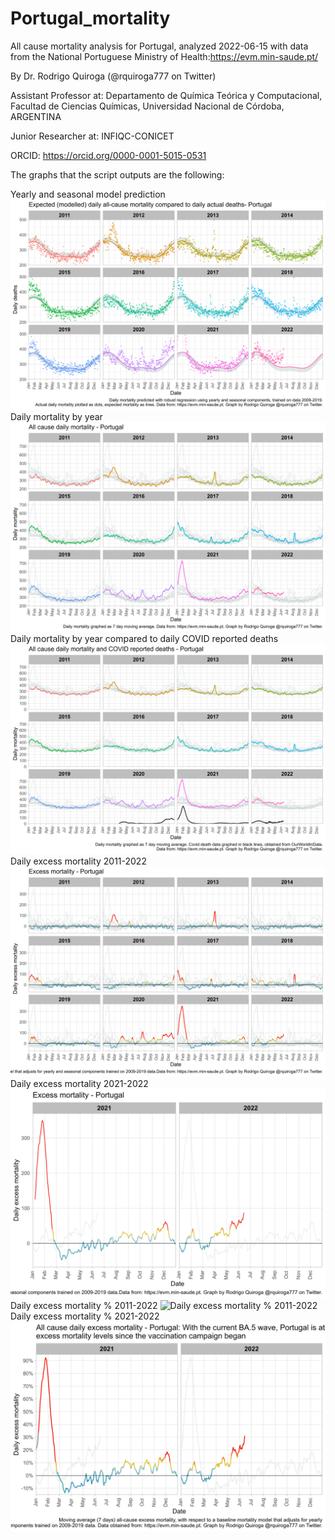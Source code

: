 # Portugal_mortality
All cause mortality analysis for Portugal, analyzed 2022-06-15 with data from the National Portuguese Ministry of Health:https://evm.min-saude.pt/ 

By Dr. Rodrigo Quiroga (@rquiroga777 on Twitter)

Assistant Professor at: Departamento de Química Teórica y Computacional, Facultad de Ciencias Químicas, Universidad Nacional de Córdoba, ARGENTINA

Junior Researcher at: INFIQC-CONICET

ORCID: https://orcid.org/0000-0001-5015-0531


The graphs that the script outputs are the following:

Yearly and seasonal model prediction
![model](https://raw.githubusercontent.com/rquiroga7/Portugal_mortality/main/2020-06-15_model_trained_portugal.png)
Daily mortality by year
![Daily mortality by year](https://raw.githubusercontent.com/rquiroga7/Portugal_mortality/main/2020-06-15_total_mortality_portugal.png)
Daily mortality by year compared to daily COVID reported deaths
![Daily mortality by year](https://raw.githubusercontent.com/rquiroga7/Portugal_mortality/main/2020-06-15_total_mortality_covid_deaths_portugal.png)
Daily excess mortality 2011-2022
![Daily excess mortality 2011-2022](https://raw.githubusercontent.com/rquiroga7/Portugal_mortality/main/2020-06-15_mortalidad_portugal_sinepred_ENG.png)
Daily excess mortality 2021-2022
![Daily excess mortality 2021-2022](https://raw.githubusercontent.com/rquiroga7/Portugal_mortality/main/2020-06-15_mortalidad_portugal_sinepred_21_22_ENG.png)
Daily excess mortality % 2011-2022
![Daily excess mortality % 2011-2022](https://raw.githubusercontent.com/rquiroga7/Portugal_mortality/main/2020-06-15_mortalidad_portugal_sinepred_porc_ENG.png)
Daily excess mortality % 2021-2022
![Daily excess mortality % 2021-2022](https://raw.githubusercontent.com/rquiroga7/Portugal_mortality/main/2020-06-15_mortalidad_portugal_sinepred_porc_21_22_ENG.png)
